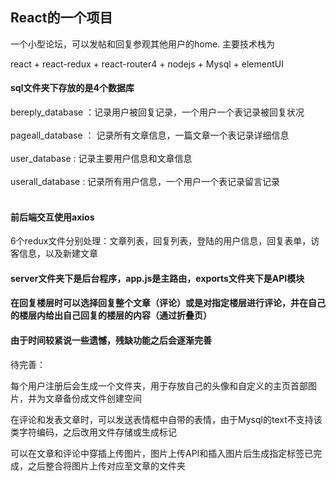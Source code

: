 
## React的一个项目

一个小型论坛，可以发帖和回复参观其他用户的home. 主要技术栈为

react + react-redux + react-router4 + nodejs + Mysql + elementUI

####  sql文件夹下存放的是4个数据库

bereply_database ：记录用户被回复记录，一个用户一个表记录被回复状况<br><br>
pageall_database ： 记录所有文章信息，一篇文章一个表记录详细信息<br><br>
user_database : 记录主要用户信息和文章信息<br><br>
userall_database :  记录所有用户信息，一个用户一个表记录留言记录</br><br>


####  前后端交互使用axios



6个redux文件分别处理：文章列表，回复列表，登陆的用户信息，回复表单，访客信息，以及新建文章




#### server文件夹下是后台程序，app.js是主路由，exports文件夹下是API模块






#### 在回复楼层时可以选择回复整个文章（评论）或是对指定楼层进行评论，并在自己的楼层内给出自己回复的楼层的内容（通过折叠页）





#### 由于时间较紧说一些遗憾，残缺功能之后会逐渐完善


待完善：

每个用户注册后会生成一个文件夹，用于存放自己的头像和自定义的主页首部图片，并为文章备份成文件创建空间

在评论和发表文章时，可以发送表情框中自带的表情，由于Mysql的text不支持该类字符编码，之后改用文件存储或生成标记

可以在文章和评论中穿插上传图片，图片上传API和插入图片后生成指定标签已完成，之后整合将图片上传对应至文章的文件夹

